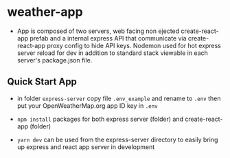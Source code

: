 # weather-app
- App is composed of two servers, web facing non ejected create-react-app prefab and a internal express API that communicate via create-react-app proxy config to hide API keys.  Nodemon used for hot express server reload for dev in addition to standard stack viewable in each server's package.json file.

## Quick Start App
- in folder ```express-server``` copy file ```.env_example``` and rename to ```.env``` then put your OpenWeatherMap.org app ID key in ```.env```
  
- ```npm install``` packages for both express server (folder) and create-react-app (folder)

- ```yarn dev``` can be used from the express-server directory to easily bring up express and react app server in development